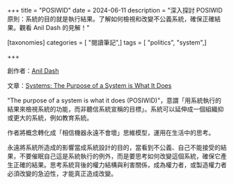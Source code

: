 +++
title = "POSIWID"
date = 2024-06-11
description = "深入探討 POSIWID 原則：系統的目的就是執行結果。了解如何檢視和改變不公義系統，確保正確結果。觀看 Anil Dash 的見解！"

[taxonomies]
categories = [ "閱讀筆記",]
tags = [ "politics", "system",]

+++

創作者：[Anil Dash](https://www.anildash.com/)

文章：[Systems: The Purpose of a System is What It Does](https://www.anildash.com/2024/05/29/systems-the-purpose-of-a-system/)

"The purpose of a system is what it does (POSIWID)"，意謂「用系統執行的結果來檢視系統的功能，而非聽信系統宣稱的目標」。系統可以延伸成一個組織抑或更大的系統，例如教育系統。

作者將概念轉化成「相信機器永遠不會壞」思維模型，運用在生活中的思考。

永遠將系統所造成的影響當成系統設計的目的，當看到不公義、自己不能接受的結果，不要催眠自己這是系統執行的例外，而是要思考如何改變這個系統，確保它產生正確的結果。思考系統背後的權力結構與利害關係，成為權力者，或製造權力者必須改變的急迫性，才能真正造成改變。
